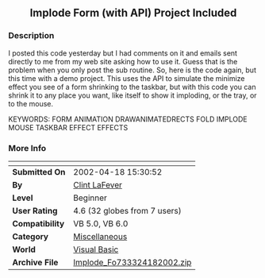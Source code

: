 ﻿<div align="center">

## Implode Form \(with API\) Project Included


</div>

### Description

I posted this code yesterday but I had comments on it and emails sent directly to me from my web site asking how to use it. Guess that is the problem when you only post the sub routine. So, here is the code again, but this time with a demo project. This uses the API to simulate the minimize effect you see of a form shrinking to the taskbar, but with this code you can shrink it to any place you want, like itself to show it imploding, or the tray, or to the mouse.

KEYWORDS: FORM ANIMATION DRAWANIMATEDRECTS FOLD IMPLODE MOUSE TASKBAR EFFECT EFFECTS
 
### More Info
 


<span>             |<span>
---                |---
**Submitted On**   |2002-04-18 15:30:52
**By**             |[Clint LaFever](https://github.com/Planet-Source-Code/PSCIndex/blob/master/ByAuthor/clint-lafever.md)
**Level**          |Beginner
**User Rating**    |4.6 (32 globes from 7 users)
**Compatibility**  |VB 5\.0, VB 6\.0
**Category**       |[Miscellaneous](https://github.com/Planet-Source-Code/PSCIndex/blob/master/ByCategory/miscellaneous__1-1.md)
**World**          |[Visual Basic](https://github.com/Planet-Source-Code/PSCIndex/blob/master/ByWorld/visual-basic.md)
**Archive File**   |[Implode\_Fo733324182002\.zip](https://github.com/Planet-Source-Code/clint-lafever-implode-form-with-api-project-included__1-33906/archive/master.zip)








